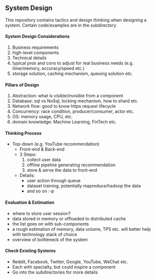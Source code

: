 ## System Design
This repository contains tactics and design thinking when designing a system. Certain code/examples are in the subdirectory

#### System Design Considerations
1. Business requirements
2. high-level components
3. Technical details
4. typical pros and cons to adjust for real business needs (e.g. time/memory, accuracy/speed etc.)
5. storage solution, caching mechanism, queuing solution etc.

#### Pillars of Design
1. Abstraction: what is visible/invisible from a component
2. Database: sql vs NoSql, locking mechanism, how to shard etc.
3. Network flow: good to know https request lifecycle
4. Concurrency: race condition, producer/consumer, actor etc.
5. OS: memory usage, CPU, etc.
6. domain knowledge: Machine Learning, FinTech etc.

#### Thinking Process
- Top-down (e.g. YouTube recommendation)
  - Front-end & Back-end
  - 3 Steps:
    1. collect user data
    2. offline pipeline generating recommendation
    3. store & serve the data to front-end
  - Details:
    - user action through queue
    - dataset training, potentially mapreduce/hadoop the data
    - and so on :-p

#### Evaluation & Estimation
- where to store user session?
- data stored in memory or offloaded to distributed cache
- the list goes on with sub-components
- a rough estimation of memory, data volume, TPS etc. will better help with technology stack of choice
- overview of bottleneck of the system

#### Check Existing Systems
- Reddit, Facebook, Twitter, Google, YouTube, WeChat etc.
- Each with specialty, but could inspire a component
- Go into the subdirectories for more details